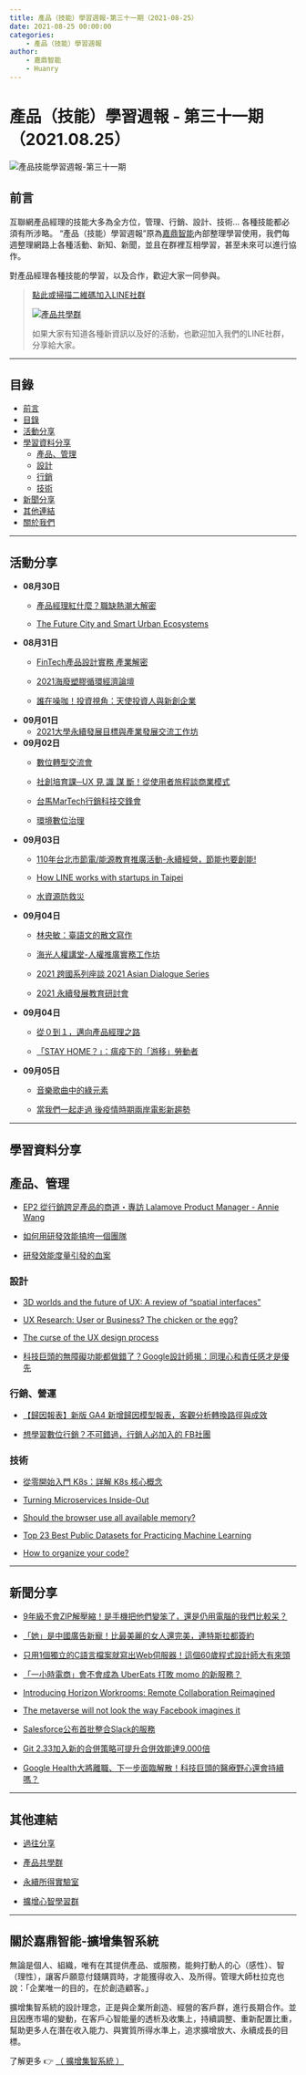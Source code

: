 ```yaml
---
title: 產品（技能）學習週報-第三十一期（2021-08-25）
date: 2021-08-25 00:00:00
categories:
	- 產品（技能）學習週報
author:
	- 嘉鼎智能
	- Huanry
---
```

# 產品（技能）學習週報 - 第三十一期（2021.08.25）

![產品技能學習週報-第三十一期](/img/pm/31.png)

## 前言

互聯網產品經理的技能大多為全方位，管理、行銷、設計、技術... 各種技能都必須有所涉略。 “產品（技能）學習週報”原為[嘉鼎智能](#關於擴增集智系統)內部整理學習使用，我們每週整理網路上各種活動、新知、新聞，並且在群裡互相學習，甚至未來可以進行協作。

對產品經理各種技能的學習，以及合作，歡迎大家一同參與。

>[點此或掃描二維碼加入LINE社群](https://line.me/ti/g2/Dj4AkbdDsY6o4D_CdDUB6Q)
>
>[![產品共學群](/img/產品共學群.jpg)](https://line.me/ti/g2/Dj4AkbdDsY6o4D_CdDUB6Q)
>
>如果大家有知道各種新資訊以及好的活動，也歡迎加入我們的LINE社群，分享給大家。

---
## 目錄
- [前言](#前言)
- [目錄](#目錄)
- [活動分享](#活動分享)
- [學習資料分享](#學習資料分享)
	- [產品、管理](#產品、管理)
	- [設計](#設計)
	- [行銷](#行銷、營運)
	- [技術](#技術)
- [新聞分享](#新聞分享)
- [其他連結](#其他連結)
- [關於我們](#關於我們)

---
## 活動分享

- **08月30日**
	- [產品經理紅什麼？職缺熱潮大解密](https://www.accupass.com/event/2108190451401803438230)

	- [The Future City and Smart Urban Ecosystems](https://www.accupass.com/event/2107140047091726030461)
- **08月31日**
	- [FinTech產品設計實務 產業解密](https://www.accupass.com/event/2108160413201762678715)

	- [2021海廢塑膠循環經濟論壇](https://www.accupass.com/event/2108030132371684237230)

	- [誰在噪咖！投資視角：天使投資人與新創企業](https://www.accupass.com/event/2108110258244961352170)
- **09月01日**
	- [2021大學永續發展目標與產業發展交流工作坊](https://www.accupass.com/event/2106150131507633401900)
- **09月02日**
	- [數位轉型交流會](https://www.accupass.com/event/2108180959511416720010)

	- [社創培育課─UX 見 識 謀 斷！從使用者旅程談商業模式](https://www.accupass.com/event/2108200313452486545290)

	- [台馬MarTech行銷科技交鋒會](https://www.accupass.com/event/2108230702098527897830)

	- [環境數位治理](https://seminars.tca.org.tw/D15s00295.aspx)
- **09月03日**
	- [110年台北市節電/能源教育推廣活動-永續經營，節能也要創能!](https://www.accupass.com/event/2108090639571130400969)

	- [How LINE works with startups in Taipei](https://www.accupass.com/event/2108170708553480918790)

	- [水資源防救災](https://seminars.tca.org.tw/D15s00295.aspx)
- **09月04日**
	- [林央敏：臺語文的散文寫作](https://www.accupass.com/event/2108200423081154296575)

	- [海光人權講堂-人權推廣實務工作坊](https://www.accupass.com/event/2108180516527047679720)

	- [2021 跨國系列座談 2021 Asian Dialogue Series](https://www.accupass.com/event/2107270635261261037293)

	- [2021 永續發展教育研討會](https://www.accupass.com/event/2107190237389844689700)
- **09月04日**
	- [從０到１，邁向產品經理之路](https://www.accupass.com/event/2107210308261376324252)

	- [「STAY HOME？」：瘟疫下的「游移」勞動者](https://www.facebook.com/RIHSSMOST/posts/315547527028799)
- **09月05日**
	- [音樂歌曲中的綠元素](https://www.facebook.com/events/159783252907191/?ref=newsfeed)

	- [當我們一起走過 後疫情時期兩岸電影新趨勢](https://csfec.kktix.cc/events/symposium0905)

___
## 學習資料分享
## 產品、管理

- [EP2 從行銷跨足產品的商道・專訪 Lalamove Product Manager - Annie Wang](https://www.so.sofasoda.com/blog/product-mindset-annie-wang)

- [如何用研發效能搞垮一個團隊](https://www.infoq.cn/article/pY8BxcXYXlZjBoB6R6Lc)

- [研發效能度量引發的血案](https://www.infoq.cn/article/bd47xfxWLfFf6GfNg0U0)

### 設計

- [3D worlds and the future of UX: A review of “spatial interfaces”](https://uxdesign.cc/3d-worlds-and-the-future-of-ux-a-review-of-spatial-interfaces-66254bad947f)

- [UX Research: User or Business? The chicken or the egg?](https://uxdesign.cc/ux-research-user-or-business-the-chicken-or-the-egg-f90295d262b9)

- [The curse of the UX design process](https://researchloop.medium.com/the-curse-of-the-ux-design-process-5d1562bde555)

- [科技巨頭的無障礙功能都做錯了？Google設計師揭：同理心和責任感才是優先](https://www.bnext.com.tw/article/64599/google-disabled-design-device)

### 行銷、營運

- [【歸因報表】新版 GA4 新增歸因模型報表，客觀分析轉換路徑與成效](https://www.turingdigital.com.tw/blog/ga4-advertising-analysis-report?categoryId=243761)

- [想學習數位行銷？不可錯過，行銷人必加入的 FB社團](https://fbgroup.com.tw/archives/6682)

### 技術

- [從零開始入門 K8s：詳解 K8s 核心概念](https://www.infoq.cn/article/KNMAVdo3jXs3qPKqTZBw)

- [Turning Microservices Inside-Out](https://www.infoq.com/articles/microservices-inside-out/)

- [Should the browser use all available memory?](https://jmmv.dev/2021/08/using-all-memory-as-a-cache.html)

- [Top 23 Best Public Datasets for Practicing Machine Learning](https://rubikscode.net/2021/07/19/top-23-best-public-datasets-for-practicing-machine-learning/)

- [How to organize your code?](https://kislayverma.com/programming/how-to-organize-your-code)

---
## 新聞分享

- [9年級不會ZIP解壓縮！是手機把他們變笨了，還是仍用電腦的我們比較呆？](https://www.bnext.com.tw/article/64555/digtal-era-change-zip)

- [「她」是中國廣告新寵！比最美麗的女人還完美，連特斯拉都簽約](https://www.businessweekly.com.tw/international/blog/3007535)

- [只用1個獨立的C語言檔案就寫出Web伺服器！這個60歲程式設計師大有來頭](https://www.techbang.com/posts/87614-write-out-the-web-server-in-just-1-c-language-file-the-60-year)

- [「一小時電商」會不會成為 UberEats 打敗 momo 的新服務？](https://buzzorange.com/techorange/2021/08/19/doordash-ubereats-future-ambitions/)

- [Introducing Horizon Workrooms: Remote Collaboration Reimagined](https://about.fb.com/news/2021/08/introducing-horizon-workrooms-remote-collaboration-reimagined/)

- [The metaverse will not look the way Facebook imagines it](https://venturebeat.com/2021/08/15/the-metaverse-will-not-look-the-way-facebook-imagines-it/)

- [Salesforce公布首批整合Slack的服務](https://ithome.com.tw/news/146251)

- [Git 2.33加入新的合併策略可提升合併效能達9,000倍](https://ithome.com.tw/news/146281)

- [Google Health大將離職、下一步面臨解散！科技巨頭的醫療野心還會持續嗎？](https://www.bnext.com.tw/article/64642/google-health-dismantling)



---
## 其他連結

- [過往分享](/categories/產品（技能）學習週報)

- [產品共學群](https://line.me/ti/g2/Dj4AkbdDsY6o4D_CdDUB6Q?utm_source=invitation&utm_medium=link_copy&utm_campaign=default)

- [永續所得實驗室](https://line.me/ti/g2/asPFU-0w4o9MIRSBdb4gtg?utm_source=invitation&utm_medium=link_copy&utm_campaign=default)

- [擴增心智學習群](https://line.me/ti/g2/asPFU-0w4o9MIRSBdb4gtg?utm_source=invitation&utm_medium=link_copy&utm_campaign=default)

---

## 關於嘉鼎智能-擴增集智系統

無論是個人、組織，唯有在其提供產品、或服務，能夠打動人的心（感性）、智（理性），讓客戶願意付錢購買時，才能獲得收入、及所得。管理大師杜拉克也說：「企業唯一的目的，在於創造顧客。」

擴增集智系統的設計理念，正是與企業所創造、經營的客戶群，進行長期合作。並且因應市場的變動，在客戶心智能量的透析及收集上，持續調整、重新配置比重，幫助更多人在潛在收入能力、與實質所得水準上，追求擴增放大、永續成長的目標。

了解更多 👉 [（ 擴增集智系統 ）](https://acis.magnific.biz)
